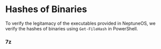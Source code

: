# Hashes of Binaries

To verify the legitamacy of the executables provided in NeptuneOS, we verify the hashes of binaries using `Get-FileHash` in PowerShell.


### 7z
